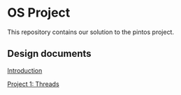 # OS Project

This repository contains our solution to the pintos project.

## Design documents

[Introduction](https://github.com/AliElneklawy/OS-project-pintOS/blob/main/Design%20documents/Introduction.md)

[Project 1: Threads](https://github.com/AliElneklawy/OS-project-pintOS/blob/main/Design%20documents/project%201.md)
